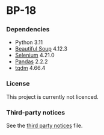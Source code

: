 # BP-18

### Dependencies

* Python 3.11
* [Beautiful Soup](https://pypi.org/project/beautifulsoup4/) 4.12.3
* [Selenium](https://pypi.org/project/selenium/) 4.21.0
* [Pandas](https://pypi.org/project/pandas/) 2.2.2
* [tqdm](https://pypi.org/project/tqdm/) 4.66.4

### License

This project is currently not licenced.

### Third-party notices

See the [third party notices](/THIRD-PARTY-NOTICES) file.
